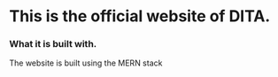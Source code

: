 # This is the official website of DITA.
### What it is built with.
The website is built using the MERN stack